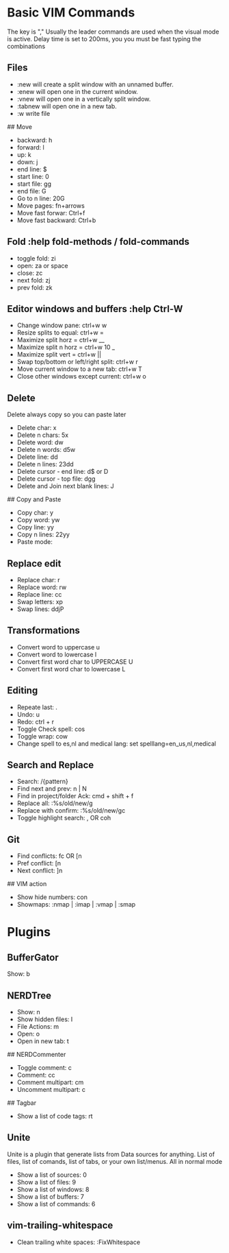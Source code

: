 
# Basic VIM Commands

The <leader> key is "," Usually the leader commands are used when the
visual mode is active. Delay time is set to 200ms, you you must be fast
typing the combinations

## Files

+ :new 	    will create a split window with an unnamed buffer.
+ :enew     will open one in the current window.
+ :vnew     will open one in a vertically split window.
+ :tabnew   will open one in a new tab.
+ :w        write file

## Move

+ backward: h
+ forward: l
+ up: k
+ down: j
+ end line: $
+ start line: 0
+ start file: gg
+ end file: G
+ Go to n line: 20G
+ Move pages: fn+arrows
+ Move fast forwar: Ctrl+f
+ Move fast backward: Ctrl+b

## Fold :help fold-methods / fold-commands

+ toggle fold: zi
+ open: za  or space
+ close: zc
+ next fold: zj
+ prev fold: zk

## Editor windows and buffers :help Ctrl-W

+ Change window pane: ctrl+w w
+ Resize splits to equal: ctrl+w =
+ Maximize split horz = ctrl+w __
+ Maximize split n horz = ctrl+w 10 _
+ Maximize split vert = ctrl+w ||
+ Swap top/bottom or left/right split: ctrl+w r
+ Move current window to a new tab: ctrl+w T
+ Close other windows except current: ctrl+w o

## Delete

Delete always copy so you can paste later

+ Delete char: x
+ Delete n chars: 5x
+ Delete word: dw
+ Delete n words: d5w
+ Delete line: dd
+ Delete n lines: 23dd
+ Delete cursor - end line: d$ or D
+ Delete cursor - top file: dgg
+ Delete and Join next blank lines: J

## Copy and Paste

+ Copy char: y
+ Copy word: yw
+ Copy line: yy
+ Copy n lines: 22yy
+ Paste mode: <F4>

## Replace edit

+ Replace char: r
+ Replace word: rw
+ Replace line: cc
+ Swap letters: xp
+ Swap lines: ddjP

## Transformations

+ Convert word to uppercase <leader>u
+ Convert word to lowercase <leader>l
+ Convert first word char to UPPERCASE <leader>U
+ Convert first word char to lowercase <leader>L

## Editing

+ Repeate last: .
+ Undo: u
+ Redo: ctrl + r
+ Toggle Check spell: cos
+ Toggle wrap: cow
+ Change spell to es,nl and medical lang: set spelllang=en_us,nl,medical

## Search and Replace

+ Search: /{pattern}
+ Find next and prev: n | N
+ Find in project/folder Ack: cmd + shift + f
+ Replace all: :%s/old/new/g
+ Replace with confirm: :%s/old/new/gc
+ Toggle highlight search: <leader>, OR coh

## Git

+ Find conflicts: <leader>fc OR [n
+ Pref conflict: [n
+ Next conflict: ]n

## VIM action

+ Show hide numbers: con
+ Showmaps: :nmap | :imap | :vmap | :smap

# Plugins

## BufferGator

Show: <leader>b

## NERDTree

+ Show: <leader>n
+ Show hidden files: I
+ File Actions: m
+ Open: o
+ Open in new tab: t

## NERDCommenter

+ Toggle comment: <leader>c<space>
+ Comment: <leader>cc
+ Comment multipart: <leader>cm
+ Uncomment multipart: <leader>c<space>

## Tagbar

+ Show a list of code tags: <Leader>rt

## Unite

Unite is a plugin that generate lists from Data sources for anything. List of
files, list of comands, list of tabs, or your own list/menus. All in normal
mode

+ Show a list of sources: <leader>0
+ Show a list of files: <leader>9
+ Show a list of windows: <leader>8
+ Show a list of buffers: <leader>7
+ Show a list of commands: <leader>6

## vim-trailing-whitespace

+ Clean trailing white spaces: :FixWhitespace
